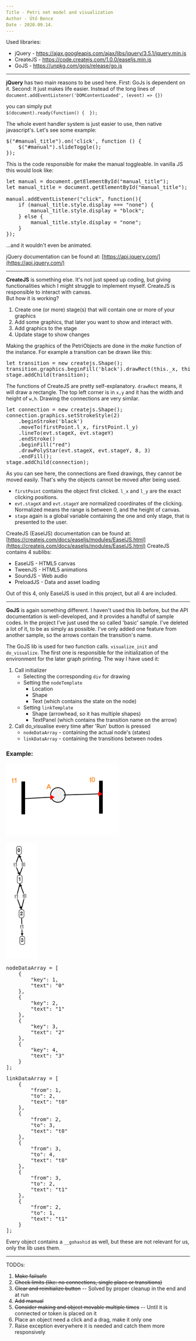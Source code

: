 ```yaml
---
Title - Petri net model and visualization  
Author - Ütő Bence  
Date - 2020.09.14.
---
```


Used libraries: 
 - jQuery - https://ajax.googleapis.com/ajax/libs/jquery/3.5.1/jquery.min.js
 - CreateJS - https://code.createjs.com/1.0.0/easeljs.min.js
 - GoJS - https://unpkg.com/gojs/release/go.js

---

**jQuery** has two main reasons to be used here. First: GoJs is dependent on it. Second: It just makes life easier.
Instead of the long lines of \
`document.addEventListener('DOMContentLoaded', (event) => {})` 

you can simply put \
`$(document).ready(function() {  });` 

The whole event handler system is just easier to use, then native javascript's.
Let's see some example:
<pre>
$("#manual_title").on('click', function () { 
    $("#manual").slideToggle();
});
</pre>
This is the code responsible for make the manual toggleable. In vanilla JS this would look like:
<pre>
let manual = document.getElementById("manual_title");
let manual_title = document.getElementById("manual_title");

manual.addEventListener("click", function(){    
    if (manual_title.style.display === "none") {
        manual_title.style.display = "block";
    } else {
        manual_title.style.display = "none";
    }
});
</pre>
...and it wouldn't even be animated. 

jQuery documentation can be found at: [https://api.jquery.com/](https://api.jquery.com/)

---

**CreateJS** is something else. It's not just speed up coding, but giving functionalities
which I might struggle to implement myself. CreateJS is responsible to interact with canvas. \
But how it is working?
 1. Create one (or more) stage(s) that will contain one or more of your graphics
 1. Add some graphics, that later you want to show and interact with.
 1. Add graphics to the stage
 1. Update stage to show changes
 
Making the graphics of the PetriObjects are done in the *make* function of the instance.
For example a transition can be drawn like this:
<pre>
let transition = new createjs.Shape();
transition.graphics.beginFill('black').drawRect(this._x, this._y, this._h, this._w);
stage.addChild(transition);
</pre>
The functions of CreateJS are pretty self-explanatory. `drawRect` means, it will draw
a rectangle. The top left corner is in `x,y` and it has the width and height of `w,h`.
Drawing the connections are very similar.
<pre>
let connection = new createjs.Shape();
connection.graphics.setStrokeStyle(2)
    .beginStroke('black')
    .moveTo(firstPoint.l_x, firstPoint.l_y)
    .lineTo(evt.stageX, evt.stageY)
    .endStroke()
    .beginFill("red")
    .drawPolyStar(evt.stageX, evt.stageY, 8, 3)
    .endFill();
stage.addChild(connection);
</pre>
As you can see here, the connections are fixed drawings, they cannot be moved easily. 
That's why the objects cannot be moved after being used. 

 - `firstPoint` contains the object first clicked. `l_x` and `l_y` are the exact clicking positions.
 - `evt.stageX` and `evt.stageY` are normalized coordinates of the clicking. Normalized
means the range is between 0, and the height of canvas.
 - `stage` again is a global variable containing the one and only stage, that is presented to the user.

CreateJS (EaselJS) documentation can be found at: [https://createjs.com/docs/easeljs/modules/EaselJS.html](https://createjs.com/docs/easeljs/modules/EaselJS.html)
CreateJS contains 4 sublibs: 
 - EaselJS - HTML5 canvas
 - TweenJS - HTML5 animations
 - SoundJS - Web audio
 - PreloadJS - Data and asset loading 
 
Out of this 4, only EaselJS is used in this project, but all 4 are included.

---

**GoJS** is again something different. I haven't used this lib before, but the API documentation
is well-developed, and it provides a handful of sample codes. In the project I've just used the 
so called 'basic' sample. I've deleted a lot of it, to be as simply as possible. I've only
added one feature from another sample, so the arrows contain the transition's name.

The GoJS lib is used for two function calls. `visualize_init` and `do_visualize`.
The first one is responsible for the initialization of the environment for the later graph
printing. The way I have used it:
 1. Call initializer
    - Selecting the corresponding `div` for drawing
    - Setting the `nodeTemplate`
        - Location
        - Shape
        - Text (which contains the state on the node)
    - Setting `linkTemplate`
        - Shape (arrowhead, so it has multiple shapes)
        - TextPanel (which contains the transition name on the arrow)
 1. Call do_visualise every time after 'Run' button is pressed
    - `nodeDataArray` - containing the actual node's (states)
    - `linkDataArray` - containing the transitions between nodes

### Example:

![Petri net](imgs/1.png) <br> <br>
![Reachability model](imgs/2.png)

<pre>
nodeDataArray = [
    {
        "key": 1,
        "text": "0"
    },
    {
        "key": 2,
        "text": "1"
    },
    {
        "key": 3,
        "text": "2"
    },
    {
        "key": 4,
        "text": "3"
    }
];
</pre>
<pre>
linkDataArray = [
    {
        "from": 1,
        "to": 2,
        "text": "t0"
    },
    {
        "from": 2,
        "to": 3,
        "text": "t0"
    },
    {
        "from": 3,
        "to": 4,
        "text": "t0"
    },
    {
        "from": 3,
        "to": 2,
        "text": "t1"
    },
    {
        "from": 2,
        "to": 1,
        "text": "t1"
    }
];
</pre>

Every object contains a `__gohashid` as well, but these are not relevant for us, only the 
lib uses them.

---

TODOs:
 1. ~~Make failsafe~~
 1. ~~Check limits (like: no connections, single place or transitions)~~
 1. ~~Clear and reinitialize button~~ -- Solved by proper cleanup in the end and at run
 1. ~~Add manual~~ 
 1. ~~Consider making and object movable multiple times~~ -- Until it is connected or token is placed on it
 1. Place an object need a click and a drag, make it only one 
 1. Raise exception everywhere it is needed and catch them more responsively

